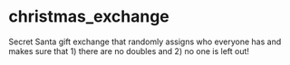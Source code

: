 # christmas_exchange
Secret Santa gift exchange that randomly assigns who everyone has and makes sure that 1) there are no doubles and 2) no one is left out!

